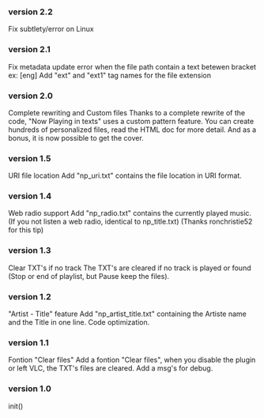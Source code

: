 ### version 2.2
Fix subtlety/error on Linux

### version 2.1
Fix metadata update error when the file path contain a text betewen bracket ex: [eng]
Add "ext" and "ext1" tag names for the file extension

### version 2.0
Complete rewriting and Custom files
Thanks to a complete rewrite of the code, "Now Playing in texts" uses a custom pattern feature. You can create hundreds of personalized files, read the HTML doc for more detail.
And as a bonus, it is now possible to get the cover.

### version 1.5
URI file location
Add "np_uri.txt" contains the file location in URI format.

### version 1.4
Web radio support
Add "np_radio.txt" contains the currently played music. (If you not listen a web radio, identical to np_title.txt)
(Thanks ronchristie52 for this tip)

### version 1.3
Clear TXT's if no track
The TXT's are cleared if no track is played or found (Stop or end of playlist, but Pause keep the files).

### version 1.2
"Artist - Title" feature
Add "np_artist_title.txt" containing the Artiste name and the Title in one line.
Code optimization.

### version 1.1
Fontion "Clear files"
Add a fontion "Clear files", when you disable the plugin or left VLC, the TXT's files are cleared.
Add a msg's for debug.

### version 1.0
init()
